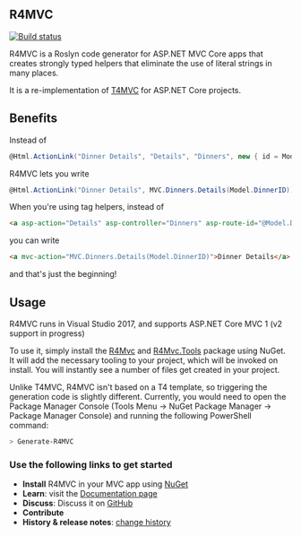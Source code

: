 ## R4MVC

[![Build status](https://ci.appveyor.com/api/projects/status/sw4jwy7gtedra5bv?svg=true)](https://ci.appveyor.com/project/T4MVC/r4mvc)

R4MVC is a Roslyn code generator for ASP.NET MVC Core apps that creates strongly typed helpers that eliminate the use of literal strings in many places.  

It is a re-implementation of [T4MVC](https://github.com/T4MVC/T4MVC) for ASP.NET Core projects.

## Benefits

Instead of

````c#
@Html.ActionLink("Dinner Details", "Details", "Dinners", new { id = Model.DinnerID }, null)
````
R4MVC lets you write
````c#
@Html.ActionLink("Dinner Details", MVC.Dinners.Details(Model.DinnerID))
````

When you're using tag helpers, instead of
```html
<a asp-action="Details" asp-controller="Dinners" asp-route-id="@Model.DinnerID">Dinner Details</a>
```
you can write
```html
<a mvc-action="MVC.Dinners.Details(Model.DinnerID)">Dinner Details</a>
```

and that's just the beginning!

## Usage

R4MVC runs in Visual Studio 2017, and supports ASP.NET Core MVC 1 (v2 support in progress)

To use it, simply install the [R4Mvc](https://www.nuget.org/packages/r4mvc) and [R4Mvc.Tools](https://www.nuget.org/packages/r4mvc.tools) package using NuGet. It will add the necessary tooling to your project, which will be invoked on install. You will instantly see a number of files get created in your project.

Unlike T4MVC, R4MVC isn't based on a T4 template, so triggering the generation code is slightly different. Currently, you would need to open the Package Manager Console (Tools Menu -> NuGet Package Manager -> Package Manager Console) and running the following PowerShell command:

```powershell
> Generate-R4MVC
```

### Use the following links to get started

*   **Install** R4MVC in your MVC app using [NuGet](http://nuget.org)
*   **Learn**: visit the [Documentation page](https://github.com/T4MVC/R4MVC/wiki/Documentation)
*   **Discuss**: Discuss it on [GitHub](https://github.com/T4MVC/R4MVC/issues)
*   **Contribute**
*   **History &amp; release notes**: [change history](CHANGELOG.md)
